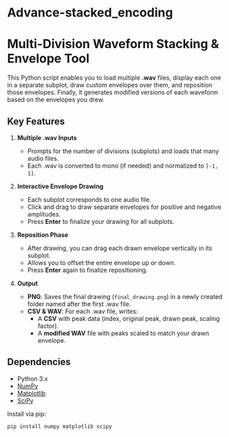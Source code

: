# Advance-stacked_encoding
# Multi-Division Waveform Stacking & Envelope Tool

This Python script enables you to load multiple **.wav** files, display each one in a separate subplot, draw custom envelopes over them, and reposition those envelopes. Finally, it generates modified versions of each waveform based on the envelopes you drew.

## Key Features

1. **Multiple .wav Inputs**  
   - Prompts for the number of divisions (subplots) and loads that many audio files.
   - Each .wav is converted to mono (if needed) and normalized to `[-1, 1]`.

2. **Interactive Envelope Drawing**  
   - Each subplot corresponds to one audio file.
   - Click and drag to draw separate envelopes for positive and negative amplitudes.
   - Press **Enter** to finalize your drawing for all subplots.

3. **Reposition Phase**  
   - After drawing, you can drag each drawn envelope vertically in its subplot.
   - Allows you to offset the entire envelope up or down.
   - Press **Enter** again to finalize repositioning.

4. **Output**  
   - **PNG**: Saves the final drawing (`final_drawing.png`) in a newly created folder named after the first .wav file.
   - **CSV & WAV**: For each .wav file, writes:
     - A **CSV** with peak data (index, original peak, drawn peak, scaling factor).
     - A **modified WAV** file with peaks scaled to match your drawn envelope.

## Dependencies

- Python 3.x  
- [NumPy](https://numpy.org/)  
- [Matplotlib](https://matplotlib.org/)  
- [SciPy](https://www.scipy.org/)

Install via pip:
```bash
pip install numpy matplotlib scipy
